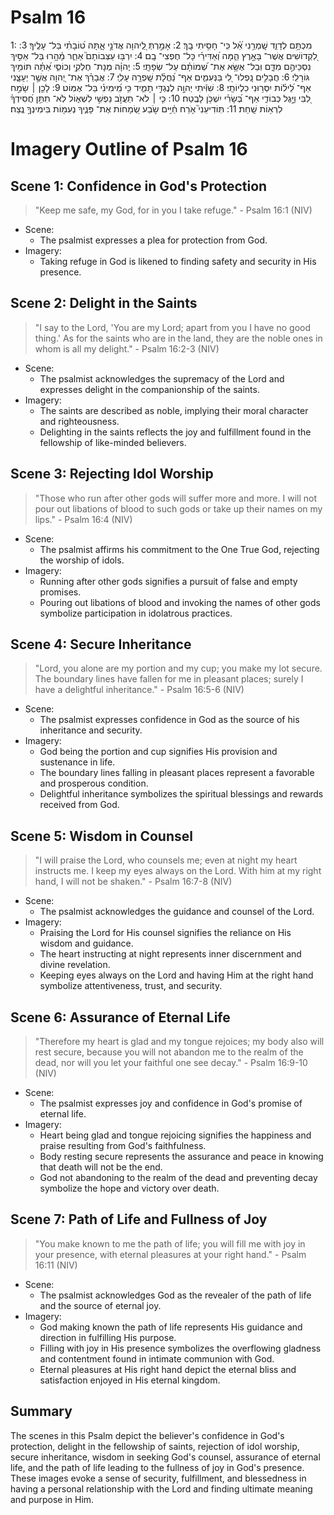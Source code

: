 # Psalm 16
1: מִכְתָּ֥ם לְדָוִ֑ד שָֽׁמְרֵ֥נִי אֵ֝֗ל כִּֽי־ חָסִ֥יתִי בָֽךְ׃
2: אָמַ֣רְתְּ לַֽ֭יהוָה אֲדֹנָ֣י אָ֑תָּה ט֝וֹבָתִ֗י בַּל־ עָלֶֽיךָ׃
3: לִ֭קְדוֹשִׁים אֲשֶׁר־ בָּאָ֣רֶץ הֵ֑מָּה וְ֝אַדִּירֵ֗י כָּל־ חֶפְצִי־ בָֽם׃
4: יִרְבּ֥וּ עַצְּבוֹתָם֮ אַחֵ֪ר מָ֫הָ֥רוּ בַּל־ אַסִּ֣יךְ נִסְכֵּיהֶ֣ם מִדָּ֑ם וּֽבַל־ אֶשָּׂ֥א אֶת־ שְׁ֝מוֹתָ֗ם עַל־ שְׂפָתָֽי׃
5: יְֽהוָ֗ה מְנָת־ חֶלְקִ֥י וְכוֹסִ֑י אַ֝תָּ֗ה תּוֹמִ֥יךְ גּוֹרָלִֽי׃
6: חֲבָלִ֣ים נָֽפְלוּ־ לִ֭י בַּנְּעִמִ֑ים אַף־ נַ֝חֲלָ֗ת שָֽׁפְרָ֥ה עָלֽ͏ָי׃
7: אֲבָרֵ֗ךְ אֶת־ יְ֭הוָה אֲשֶׁ֣ר יְעָצָ֑נִי אַף־ לֵ֝יל֗וֹת יִסְּר֥וּנִי כִלְיוֹתָֽי׃
8: שִׁוִּ֬יתִי יְהוָ֣ה לְנֶגְדִּ֣י תָמִ֑יד כִּ֥י מִֽ֝ימִינִ֗י בַּל־ אֶמּֽוֹט׃
9: לָכֵ֤ן ׀ שָׂמַ֣ח לִ֭בִּי וַיָּ֣גֶל כְּבוֹדִ֑י אַף־ בְּ֝שָׂרִ֗י יִשְׁכֹּ֥ן לָבֶֽטַח׃
10: כִּ֤י ׀ לֹא־ תַעֲזֹ֣ב נַפְשִׁ֣י לִשְׁא֑וֹל לֹֽא־ תִתֵּ֥ן חֲ֝סִידְךָ֗ לִרְא֥וֹת שָֽׁחַת׃
11: תּֽוֹדִיעֵנִי֮ אֹ֤רַח חַ֫יִּ֥ים שֹׂ֣בַע שְׂ֭מָחוֹת אֶת־ פָּנֶ֑יךָ נְעִמ֖וֹת בִּימִינְךָ֣ נֶֽצַח׃

# Imagery Outline of Psalm 16

## Scene 1: Confidence in God's Protection

> "Keep me safe, my God, for in you I take refuge." - Psalm 16:1 (NIV)

- Scene:
  - The psalmist expresses a plea for protection from God.
- Imagery:
  - Taking refuge in God is likened to finding safety and security in His presence.

## Scene 2: Delight in the Saints

> "I say to the Lord, 'You are my Lord; apart from you I have no good thing.' As for the saints who are in the land, they are the noble ones in whom is all my delight." - Psalm 16:2-3 (NIV)

- Scene:
  - The psalmist acknowledges the supremacy of the Lord and expresses delight in the companionship of the saints.
- Imagery:
  - The saints are described as noble, implying their moral character and righteousness.
  - Delighting in the saints reflects the joy and fulfillment found in the fellowship of like-minded believers.

## Scene 3: Rejecting Idol Worship

> "Those who run after other gods will suffer more and more. I will not pour out libations of blood to such gods or take up their names on my lips." - Psalm 16:4 (NIV)

- Scene:
  - The psalmist affirms his commitment to the One True God, rejecting the worship of idols.
- Imagery:
  - Running after other gods signifies a pursuit of false and empty promises.
  - Pouring out libations of blood and invoking the names of other gods symbolize participation in idolatrous practices.

## Scene 4: Secure Inheritance

> "Lord, you alone are my portion and my cup; you make my lot secure. The boundary lines have fallen for me in pleasant places; surely I have a delightful inheritance." - Psalm 16:5-6 (NIV)

- Scene:
  - The psalmist expresses confidence in God as the source of his inheritance and security.
- Imagery:
  - God being the portion and cup signifies His provision and sustenance in life.
  - The boundary lines falling in pleasant places represent a favorable and prosperous condition.
  - Delightful inheritance symbolizes the spiritual blessings and rewards received from God.

## Scene 5: Wisdom in Counsel

> "I will praise the Lord, who counsels me; even at night my heart instructs me. I keep my eyes always on the Lord. With him at my right hand, I will not be shaken." - Psalm 16:7-8 (NIV)

- Scene:
  - The psalmist acknowledges the guidance and counsel of the Lord.
- Imagery:
  - Praising the Lord for His counsel signifies the reliance on His wisdom and guidance.
  - The heart instructing at night represents inner discernment and divine revelation.
  - Keeping eyes always on the Lord and having Him at the right hand symbolize attentiveness, trust, and security.

## Scene 6: Assurance of Eternal Life

> "Therefore my heart is glad and my tongue rejoices; my body also will rest secure, because you will not abandon me to the realm of the dead, nor will you let your faithful one see decay." - Psalm 16:9-10 (NIV)

- Scene:
  - The psalmist expresses joy and confidence in God's promise of eternal life.
- Imagery:
  - Heart being glad and tongue rejoicing signifies the happiness and praise resulting from God's faithfulness.
  - Body resting secure represents the assurance and peace in knowing that death will not be the end.
  - God not abandoning to the realm of the dead and preventing decay symbolize the hope and victory over death.

## Scene 7: Path of Life and Fullness of Joy

> "You make known to me the path of life; you will fill me with joy in your presence, with eternal pleasures at your right hand." - Psalm 16:11 (NIV)

- Scene:
  - The psalmist acknowledges God as the revealer of the path of life and the source of eternal joy.
- Imagery:
  - God making known the path of life represents His guidance and direction in fulfilling His purpose.
  - Filling with joy in His presence symbolizes the overflowing gladness and contentment found in intimate communion with God.
  - Eternal pleasures at His right hand depict the eternal bliss and satisfaction enjoyed in His eternal kingdom.

## Summary

The scenes in this Psalm depict the believer's confidence in God's protection, delight in the fellowship of saints, rejection of idol worship, secure inheritance, wisdom in seeking God's counsel, assurance of eternal life, and the path of life leading to the fullness of joy in God's presence. These images evoke a sense of security, fulfillment, and blessedness in having a personal relationship with the Lord and finding ultimate meaning and purpose in Him.